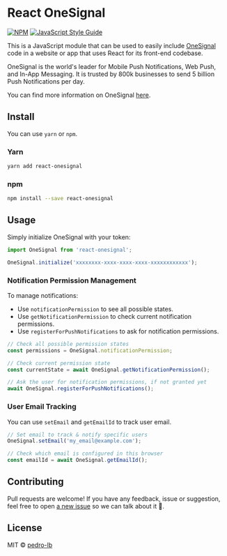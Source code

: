 # React OneSignal

[![NPM](https://img.shields.io/npm/v/react-onesignal.svg)](https://www.npmjs.com/package/react-onesignal) [![JavaScript Style Guide](https://img.shields.io/badge/code_style-standard-brightgreen.svg)](https://standardjs.com)

This is a JavaScript module that can be used to easily include [OneSignal](https://onesignal.com/) code in a website or app that uses React for its front-end codebase.

OneSignal is the world's leader for Mobile Push Notifications, Web Push, and In-App Messaging. It is trusted by 800k businesses to send 5 billion Push Notifications per day.

You can find more information on OneSignal [here](https://onesignal.com/).

## Install

You can use `yarn` or `npm`.


### Yarn

```bash
yarn add react-onesignal
```

### npm

```bash
npm install --save react-onesignal
```

## Usage

Simply initialize OneSignal with your token:

```js
import OneSignal from 'react-onesignal';

OneSignal.initialize('xxxxxxxx-xxxx-xxxx-xxxx-xxxxxxxxxxxx');
```

### Notification Permission Management

To manage notifications:

- Use `notificationPermission` to see all possible states.
- Use `getNotificationPermission` to check current notification permissions.
- Use `registerForPushNotifications` to ask for notification permissions.

```js
// Check all possible permission states
const permissions = OneSignal.notificationPermission;

// Check current permission state
const currentState = await OneSignal.getNotificationPermission();

// Ask the user for notification permissions, if not granted yet
await OneSignal.registerForPushNotifications();
```

### User Email Tracking

You can use `setEmail` and `getEmailId` to track user email.

```js
// Set email to track & notify specific users
OneSignal.setEmail('my_email@example.com');

// Check which email is configured in this browser
const emailId = await OneSignal.getEmailId();
```

## Contributing

Pull requests are welcome! If you have any feedback, issue or suggestion, feel free to open [a new issue](https://github.com/pedro-lb/react-onesignal/issues/new) so we can talk about it 💬.

## License

MIT © [pedro-lb](https://github.com/pedro-lb)
